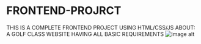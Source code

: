 # FRONTEND-PROJRCT

THIS IS A COMPLETE FRONTEND PROJECT USING HTML/CSS/JS
ABOUT:
A GOLF CLASS WEBSITE
HAVING ALL BASIC REQUIREMENTS 
![image alt]("https://github.com/Ritesh-rgb/FRONTEND-PROJRCT/blob/main/Screenshot%202025-06-20%20193032.png?raw=true")
